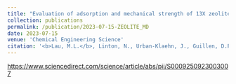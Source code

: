 ```yaml
---
title: "Evaluation of adsorption and mechanical strength of 13X zeolite mixtures with phyllosilicate binders using molecular dynamics simulation and positron annihilation spectroscopy"
collection: publications
permalink: /publication/2023-07-15-ZEOLITE_MD
date: 2023-07-15
venue: 'Chemical Engineering Science'
citation: '<b>Lau, M.L.</b>, Linton, N., Urban-Klaehn, J., Guillen, D.P. and Long, M., 2023. Evaluation of adsorption and mechanical strength of 13X zeolite mixtures with phyllosilicate binders using molecular dynamics simulation and positron annihilation spectroscopy. Chemical Engineering Science, 276, p.118744.'
---
```


<a href="https://www.sciencedirect.com/science/article/abs/pii/S0009250923003007">https://www.sciencedirect.com/science/article/abs/pii/S0009250923003007</a>
